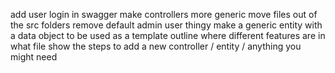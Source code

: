 add user login in swagger
make controllers more generic
move files out of the src folders
remove default admin user thingy
make a generic entity with a data object to be used as a template
outline where different features are in what file
show the steps to add a new controller / entity / anything you might need